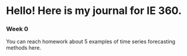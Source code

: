 # Hello! Here is my journal for IE 360.

### Week 0
You can reach homework about 5 examples of time series forecasting methods here.
